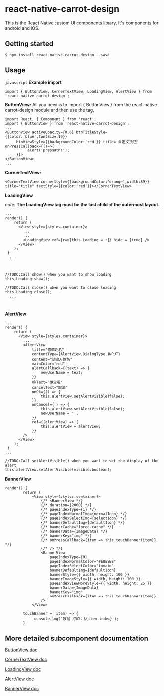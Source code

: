 
# react-native-carrot-design
This is the React Native custom UI components library, It's components for android and iOS.

## Getting started

`$ npm install react-native-carrot-design --save`

## Usage
`javascript`
**Example import**
```
import { ButtonView, CornerTextView, LoadingView, AlertView } from 'react-native-carrot-design';
```

**ButtonView:**
All you need is to import { ButtonView } from the react-native-carrot-design module and then use the <ButtonView/> tag.
```
import React, { Component } from 'react';
import { ButtonView } from 'react-native-carrot-design';
...
<ButtonView activeOpacity={0.6} btnTitleStyle={{color:'blue',fontSize:19}} 
     btnViewStyle={{backgroundColor:'red'}} title='自定义按钮' onPressCallback={()=>{
          alert('pressBtn!');
     }}>
</ButtonView>
...
```

**CornerTextView:**
```
<CornerTextView cornerStyle={{backgroundColor:'orange',width:89}} title="title" textStyle={{color:'red'}}></CornerTextView>
```

**LoadingView**

*note:*
**The LoadingView tag must be the last child of the outermost layout.**

```
...
render() {
    return (
      <View style={styles.container}>
        ...
        ...
        <LoadingView ref={r=>{this.Loading = r}} hide = {true} />
      </View>
    );
 }
  ...
  
```
```
  
//TODO:Call show() when you want to show loading
this.Loading.show();
  
//TODO:Call close() when you want to close loading
this.Loading.close();
  ...
  
  
```

**AlertView**

```
...
render() {
    return (
      <View style={styles.container}>
        ...
        <AlertView
            title="修改姓名"
            contentType={AlertView.DialogType.INPUT}
            content="请输入姓名"
            mainColor="red"
            alertCallback={(text) => {
                newUserName = text;
            }}
            okText="确定啦"
            cancelText="取消"
            onOk={() => {
                this.alertView.setAlertVisible(false);
            }}
            onCancel={() => {
                this.alertView.setAlertVisible(false);
                newUserName = '';
            }}
            ref={(alertView) => {
                this.alertView = alertView;
            }}
        />
      </View>
    );
 }
...
```
```
//TODO:Call setAlertVisible() when you want to set the display of the alert
this.alertView.setAlertVisible(visible:boolean);
```
**BannerView**

```
render() {
        return (
            <View style={styles.container}>
                {/* <BannerView */}
                {/* duration={2000} */}
                {/* pageIndexType={1} */}
                {/* pageIndexNormalImg={normalIcon} */}
                {/* pageIndexSelectImg={selectIcon} */}
                {/* bannerDefaultImg={defaultIcon} */}
                {/* bannerCache="force-cache" */}
                {/* bannerData={ImageData} */}
                {/* bannerKey="img" */}
                {/* onPressCallback={item => this.touchBanner(item)} */}
                {/* /> */}
                <BannerView
                    pageIndexType={0}
                    pageIndexNormalColor="#E8E8E8"
                    pageIndexSelectColor="tomato"
                    bannerDefaultImg={defaultIcon}
                    bannerStyle={{ width, height: 100 }}
                    bannerImageStyle={{ width, height: 100 }}
                    pageIndexViewMoreStyle={{ width, height: 25 }}
                    bannerData={ImageData}
                    bannerKey="img"
                    onPressCallback={item => this.touchBanner(item)}
                />
            </View>
            
        touchBanner = (item) => {
             console.log(`数据-打印：${item.index}`);
        }
```

## More detailed subcomponent documentation
[ButtonView doc](https://github.com/rocket-developer/react-native-carrot-design/blob/master/docs/ButtonView.md)

[CornerTextView doc](https://github.com/rocket-developer/react-native-carrot-design/blob/master/docs/CornerTextView.md)

[LoadingView doc](https://github.com/rocket-developer/react-native-carrot-design/blob/master/docs/LoadingView.md)

[AlertView doc](https://github.com/rocket-developer/react-native-carrot-design/blob/master/docs/AlertView.md)

[BannerView doc](https://github.com/aerozhonghuan/react-native-carrot-design/blob/develop/docs/BannerView.md)

  
